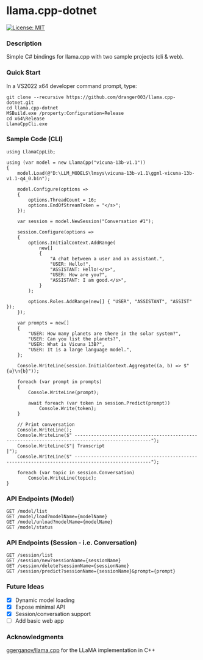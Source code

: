 # llama.cpp-dotnet

[![License: MIT](https://img.shields.io/badge/License-MIT-yellow.svg)](https://opensource.org/licenses/MIT)

### Description

Simple C# bindings for llama.cpp with two sample projects (cli & web).

### Quick Start

In a VS2022 x64 developer command prompt, type:
```
git clone --recursive https://github.com/dranger003/llama.cpp-dotnet.git
cd llama.cpp-dotnet
MSBuild.exe /property:Configuration=Release
cd x64\Release
LlamaCppCli.exe
```

### Sample Code (CLI)
```
using LlamaCppLib;

using (var model = new LlamaCpp("vicuna-13b-v1.1"))
{
    model.Load(@"D:\LLM_MODELS\lmsys\vicuna-13b-v1.1\ggml-vicuna-13b-v1.1-q4_0.bin");

    model.Configure(options =>
    {
        options.ThreadCount = 16;
        options.EndOfStreamToken = "</s>";
    });

    var session = model.NewSession("Conversation #1");

    session.Configure(options =>
    {
        options.InitialContext.AddRange(
            new[]
            {
                "A chat between a user and an assistant.",
                "USER: Hello!",
                "ASSISTANT: Hello!</s>",
                "USER: How are you?",
                "ASSISTANT: I am good.</s>",
            }
        );

        options.Roles.AddRange(new[] { "USER", "ASSISTANT", "ASSIST" });
    });

    var prompts = new[]
    {
        "USER: How many planets are there in the solar system?",
        "USER: Can you list the planets?",
        "USER: What is Vicuna 13B?",
        "USER: It is a large language model.",
    };

    Console.WriteLine(session.InitialContext.Aggregate((a, b) => $"{a}\n{b}"));

    foreach (var prompt in prompts)
    {
        Console.WriteLine(prompt);

        await foreach (var token in session.Predict(prompt))
            Console.Write(token);
    }

    // Print conversation
    Console.WriteLine();
    Console.WriteLine($" --------------------------------------------------------------------------------------------------");
    Console.WriteLine($"| Transcript                                                                                       |");
    Console.WriteLine($" --------------------------------------------------------------------------------------------------");

    foreach (var topic in session.Conversation)
        Console.WriteLine(topic);
}
```

### API Endpoints (Model)
```
GET /model/list
GET /model/load?modelName={modelName}
GET /model/unload?modelName={modelName}
GET /model/status
```

### API Endpoints (Session - i.e. Conversation)
```
GET /session/list
GET /session/new?sessionName={sessionName}
GET /session/delete?sessionName={sessionName}
GET /session/predict?sessionName={sessionName}&prompt={prompt}
```

### Future Ideas

- [X] Dynamic model loading
- [X] Expose minimal API
- [X] Session/conversation support
- [ ] Add basic web app

### Acknowledgments
[ggerganov/llama.cpp](https://github.com/ggerganov/llama.cpp) for the LLaMA implementation in C++
